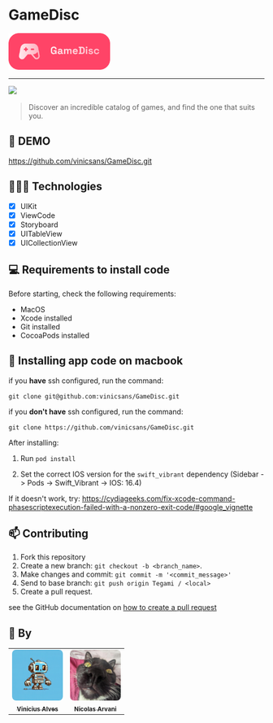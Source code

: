 # GameDisc

<img width="200" src="./assets/gamedisc-logo.png">

<hr>

<img src="https://img.shields.io/badge/Swift-FA7343?style=for-the-badge&logo=swift&logoColor=white">

> Discover an incredible catalog of games, and find the one that suits you.

## 🎥 DEMO
https://github.com/vinicsans/GameDisc.git

## 👩🏾‍💻 Technologies
- [x] UIKit
- [x] ViewCode
- [x] Storyboard
- [x] UITableView
- [x] UICollectionView

## 💻 Requirements to install code

Before starting, check the following requirements:
* MacOS
* Xcode installed
* Git installed
* CocoaPods installed

## 🚀 Installing app code on macbook

if you **have** ssh configured, run the command:
```
git clone git@github.com:vinicsans/GameDisc.git
```
if you **don't have** ssh configured, run the command:
```
git clone https://github.com/vinicsans/GameDisc.git
```

After installing:
1. Run `pod install`

2. Set the correct IOS version for the `swift_vibrant` dependency (Sidebar -> Pods -> Swift_Vibrant -> IOS: 16.4)

If it doesn't work, try: https://cydiageeks.com/fix-xcode-command-phasescriptexecution-failed-with-a-nonzero-exit-code/#google_vignette

## 📫 Contributing
1. Fork this repository
2. Create a new branch: `git checkout -b <branch_name>`.
3. Make changes and commit: `git commit -m '<commit_message>'`
4. Send to base branch: `git push origin Tegami / <local>`
5. Create a pull request.

see the GitHub documentation on [how to create a pull request](https://help.github.com/en/github/collaborating-with-issues-and-pull-requests/creating-a-pull-request)

## 🤝 By

<table>
  <tr>
    <td align="center">
      <a href="https://github.com/vinicsans">
        <img src="./assets/profileVinic.png" width="100px;" style="border-radius: 8px"/><br>
        <sub>
          <b>Vinicius Alves</b>
        </sub>
      </a>
    </td>
        <td align="center">
      <a href="https://github.com/nicolasarvani">
        <img src="./assets/profileNicolas.jpeg" width="100px;" style="border-radius: 8px"/><br>
        <sub>
          <b>Nicolas Arvani</b>
        </sub>
      </a>
    </td>
  </tr>
</table>
